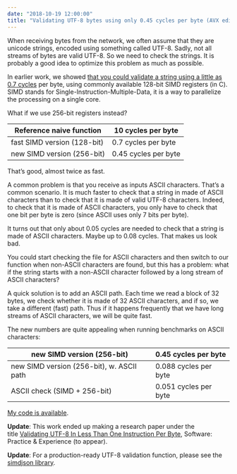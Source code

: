 ```yaml
---
date: "2018-10-19 12:00:00"
title: "Validating UTF-8 bytes using only 0.45 cycles per byte (AVX edition)"
---
```




When receiving bytes from the network, we often assume that they are unicode strings, encoded using something called UTF-8. Sadly, not all streams of bytes are valid UTF-8. So we need to check the strings. It is probably a good idea to optimize this problem as much as possible.

In earlier work, we showed [that you could validate a string using a little as 0.7 cycles](/lemire/blog/2018/05/16/validating-utf-8-strings-using-as-little-as-0-7-cycles-per-byte/) per byte, using commonly available 128-bit SIMD registers (in C). SIMD stands for Single-Instruction-Multiple-Data, it is a way to parallelize the processing on a single core.

What if we use 256-bit registers instead?

Reference naive function |10 cycles per byte       |
-------------------------|-------------------------|
fast SIMD version (128-bit) |0.7 cycles per byte      |
new SIMD version (256-bit) |0.45 cycles per byte     |


That&rsquo;s good, almost twice as fast.

A common problem is that you receive as inputs ASCII characters. That&rsquo;s a common scenario. It is much faster to check that a string in made of ASCII characters than to check that it is made of valid UTF-8 characters. Indeed, to check that it is made of ASCII characters, you only have to check that one bit per byte is zero (since ASCII uses only 7 bits per byte).

It turns out that only about 0.05 cycles are needed to check that a string is made of ASCII characters. Maybe up to 0.08 cycles. That makes us look bad.

You could start checking the file for ASCII characters and then switch to our function when non-ASCII characters are found, but this has a problem: what if the string starts with a non-ASCII character followed by a long stream of ASCII characters?

A quick solution is to add an ASCII path. Each time we read a block of 32 bytes, we check whether it is made of 32 ASCII characters, and if so, we take a different (fast) path. Thus if it happens frequently that we have long streams of ASCII characters, we will be quite fast.

The new numbers are quite appealing when running benchmarks on ASCII characters:

new SIMD version (256-bit) |0.45 cycles per byte     |
-------------------------|-------------------------|
new SIMD version (256-bit), w. ASCII path |0.088 cycles per byte    |
ASCII check (SIMD + 256-bit) |0.051 cycles per byte    |


[My code is available](https://github.com/lemire/fastvalidate-utf-8).

__Update__: This work ended up making a research paper under the title [Validating UTF-8 In Less Than One Instruction Per Byte](https://arxiv.org/abs/2010.03090), Software: Practice &amp; Experience (to appear).

__Update__: For a production-ready UTF-8 validation function, please see the [simdjson library](https://github.com/simdjson/simdjson).

